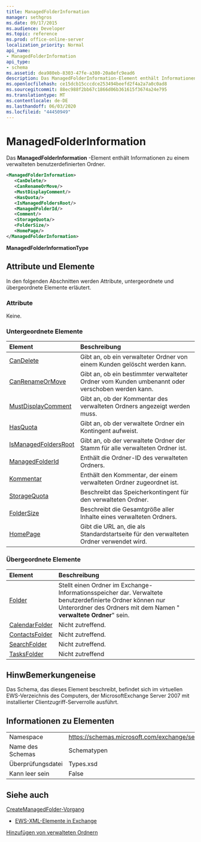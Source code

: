 ```yaml
---
title: ManagedFolderInformation
manager: sethgros
ms.date: 09/17/2015
ms.audience: Developer
ms.topic: reference
ms.prod: office-online-server
localization_priority: Normal
api_name:
- ManagedFolderInformation
api_type:
- schema
ms.assetid: dea980eb-8303-47fe-a380-20a8efc9ead6
description: Das ManagedFolderInformation-Element enthält Informationen zu einem verwalteten benutzerdefinierten Ordner.
ms.openlocfilehash: ce15dcb15cccdce253494beefd2f4a2a7a0c0ad8
ms.sourcegitcommit: 88ec988f2bb67c1866d06b361615f3674a24e795
ms.translationtype: MT
ms.contentlocale: de-DE
ms.lasthandoff: 06/03/2020
ms.locfileid: "44450949"
---
```

# <a name="managedfolderinformation"></a>ManagedFolderInformation

Das **ManagedFolderInformation** -Element enthält Informationen zu einem verwalteten benutzerdefinierten Ordner. 
  
```xml
<ManagedFolderInformation>
   <CanDelete/>
   <CanRenameOrMove/>
   <MustDisplayComment/>
   <HasQuota/>
   <IsManagedFoldersRoot/>
   <ManagedFolderId/>
   <Comment/>
   <StorageQuota/>
   <FolderSize/>
   <HomePage/>
</ManagedFolderInformation>
```

 **ManagedFolderInformationType**
## <a name="attributes-and-elements"></a>Attribute und Elemente

In den folgenden Abschnitten werden Attribute, untergeordnete und übergeordnete Elemente erläutert.
  
### <a name="attributes"></a>Attribute

Keine.
  
### <a name="child-elements"></a>Untergeordnete Elemente

|**Element**|**Beschreibung**|
|:-----|:-----|
|[CanDelete](candelete.md) <br/> |Gibt an, ob ein verwalteter Ordner von einem Kunden gelöscht werden kann.  <br/> |
|[CanRenameOrMove](canrenameormove.md) <br/> |Gibt an, ob ein bestimmter verwalteter Ordner vom Kunden umbenannt oder verschoben werden kann.  <br/> |
|[MustDisplayComment](mustdisplaycomment.md) <br/> |Gibt an, ob der Kommentar des verwalteten Ordners angezeigt werden muss.  <br/> |
|[HasQuota](hasquota.md) <br/> |Gibt an, ob der verwaltete Ordner ein Kontingent aufweist.  <br/> |
|[IsManagedFoldersRoot](ismanagedfoldersroot.md) <br/> |Gibt an, ob der verwaltete Ordner der Stamm für alle verwalteten Ordner ist.  <br/> |
|[ManagedFolderId](managedfolderid.md) <br/> |Enthält die Ordner-ID des verwalteten Ordners.  <br/> |
|[Kommentar](comment.md) <br/> |Enthält den Kommentar, der einem verwalteten Ordner zugeordnet ist.  <br/> |
|[StorageQuota](storagequota.md) <br/> |Beschreibt das Speicherkontingent für den verwalteten Ordner.  <br/> |
|[FolderSize](foldersize.md) <br/> |Beschreibt die Gesamtgröße aller Inhalte eines verwalteten Ordners.  <br/> |
|[HomePage](homepage.md) <br/> |Gibt die URL an, die als Standardstartseite für den verwalteten Ordner verwendet wird.  <br/> |
   
### <a name="parent-elements"></a>Übergeordnete Elemente

|**Element**|**Beschreibung**|
|:-----|:-----|
|[Folder](folder.md) <br/> |Stellt einen Ordner im Exchange-Informationsspeicher dar. Verwaltete benutzerdefinierte Ordner können nur Unterordner des Ordners mit dem Namen " **verwaltete Ordner**" sein.  <br/> |
|[CalendarFolder](calendarfolder.md) <br/> |Nicht zutreffend.  <br/> |
|[ContactsFolder](contactsfolder.md) <br/> |Nicht zutreffend.  <br/> |
|[SearchFolder](searchfolder.md) <br/> |Nicht zutreffend.  <br/> |
|[TasksFolder](tasksfolder.md) <br/> |Nicht zutreffend  <br/> |
   
## <a name="remarks"></a>HinwBemerkungeneise

Das Schema, das dieses Element beschreibt, befindet sich im virtuellen EWS-Verzeichnis des Computers, der MicrosoftExchange Server 2007 mit installierter Clientzugriff-Serverrolle ausführt.
  
## <a name="element-information"></a>Informationen zu Elementen

|||
|:-----|:-----|
|Namespace  <br/> |https://schemas.microsoft.com/exchange/services/2006/types  <br/> |
|Name des Schemas  <br/> |Schematypen  <br/> |
|Überprüfungsdatei  <br/> |Types.xsd  <br/> |
|Kann leer sein  <br/> |False  <br/> |
   
## <a name="see-also"></a>Siehe auch



[CreateManagedFolder-Vorgang](createmanagedfolder-operation.md)


- [EWS-XML-Elemente in Exchange](ews-xml-elements-in-exchange.md)


[Hinzufügen von verwalteten Ordnern](https://msdn.microsoft.com/library/846658c6-7043-40fb-8439-19f97c2a967f%28Office.15%29.aspx)

